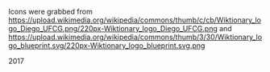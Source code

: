 Icons were grabbed from https://upload.wikimedia.org/wikipedia/commons/thumb/c/cb/Wiktionary_logo_Diego_UFCG.png/220px-Wiktionary_logo_Diego_UFCG.png and https://upload.wikimedia.org/wikipedia/commons/thumb/3/30/Wiktionary_logo_blueprint.svg/220px-Wiktionary_logo_blueprint.svg.png

2017